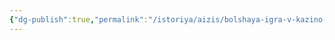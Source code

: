 ```yaml
---
{"dg-publish":true,"permalink":"/istoriya/aizis/bolshaya-igra-v-kazino-stirlinga-johenberga/","dgPassFrontmatter":true}
---
```


